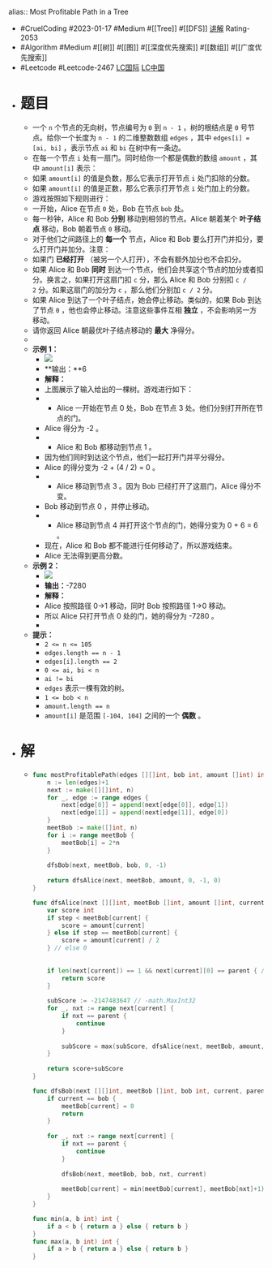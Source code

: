 alias:: Most Profitable Path in a Tree

- #CruelCoding #2023-01-17 #Medium #[[Tree]] #[[DFS]] [讲解](https://youtu.be/eoIY6FgiE0E) Rating-2053
- #Algorithm #Medium #[[树]] #[[图]] #[[深度优先搜索]] #[[数组]] #[[广度优先搜索]]
- #Leetcode #Leetcode-2467 [LC国际](https://leetcode.com/problems/most-profitable-path-in-a-tree/) [LC中国](https://leetcode.cn/problems/most-profitable-path-in-a-tree/)
- # 题目
	- 一个 `n` 个节点的无向树，节点编号为 `0` 到 `n - 1` ，树的根结点是 `0` 号节点。给你一个长度为 `n - 1` 的二维整数数组 `edges` ，其中 `edges[i] = [ai, bi]` ，表示节点 `ai` 和 `bi` 在树中有一条边。
	- 在每一个节点 `i` 处有一扇门。同时给你一个都是偶数的数组 `amount` ，其中 `amount[i]` 表示：
	- 如果 `amount[i]` 的值是负数，那么它表示打开节点 `i` 处门扣除的分数。
	- 如果 `amount[i]` 的值是正数，那么它表示打开节点 `i` 处门加上的分数。
	- 游戏按照如下规则进行：
	- 一开始，Alice 在节点 `0` 处，Bob 在节点 `bob` 处。
	- 每一秒钟，Alice 和 Bob **分别** 移动到相邻的节点。Alice 朝着某个 **叶子结点** 移动，Bob 朝着节点 `0` 移动。
	- 对于他们之间路径上的 **每一个** 节点，Alice 和 Bob 要么打开门并扣分，要么打开门并加分。注意：
	- 如果门 **已经打开** （被另一个人打开），不会有额外加分也不会扣分。
	- 如果 Alice 和 Bob **同时** 到达一个节点，他们会共享这个节点的加分或者扣分。换言之，如果打开这扇门扣 `c` 分，那么 Alice 和 Bob 分别扣 `c / 2` 分。如果这扇门的加分为 `c` ，那么他们分别加 `c / 2` 分。
	- 如果 Alice 到达了一个叶子结点，她会停止移动。类似的，如果 Bob 到达了节点 `0` ，他也会停止移动。注意这些事件互相 **独立** ，不会影响另一方移动。
	- 请你返回 Alice 朝最优叶子结点移动的 **最大** 净得分。
	-
	- **示例 1：**
		- ![](https://assets.leetcode.com/uploads/2022/10/29/eg1.png)
		- **输出：**6
		- **解释：**
		- 上图展示了输入给出的一棵树。游戏进行如下：
		- - Alice 一开始在节点 0 处，Bob 在节点 3 处。他们分别打开所在节点的门。
		- Alice 得分为 -2 。
		- - Alice 和 Bob 都移动到节点 1 。
		- 因为他们同时到达这个节点，他们一起打开门并平分得分。
		- Alice 的得分变为 -2 + (4 / 2) = 0 。
		- - Alice 移动到节点 3 。因为 Bob 已经打开了这扇门，Alice 得分不变。
		- Bob 移动到节点 0 ，并停止移动。
		- - Alice 移动到节点 4 并打开这个节点的门，她得分变为 0 + 6 = 6 。
		- 现在，Alice 和 Bob 都不能进行任何移动了，所以游戏结束。
		- Alice 无法得到更高分数。
	- **示例 2：**
		- ![](https://assets.leetcode.com/uploads/2022/10/29/eg2.png)
		- **输出：**-7280
		- **解释：**
		- Alice 按照路径 0->1 移动，同时 Bob 按照路径 1->0 移动。
		- 所以 Alice 只打开节点 0 处的门，她的得分为 -7280 。
		-
	- **提示：**
		- `2 <= n <= 105`
		- `edges.length == n - 1`
		- `edges[i].length == 2`
		- `0 <= ai, bi < n`
		- `ai != bi`
		- `edges` 表示一棵有效的树。
		- `1 <= bob < n`
		- `amount.length == n`
		- `amount[i]` 是范围 `[-104, 104]` 之间的一个 **偶数** 。
- # 解
	- ```go
	  func mostProfitablePath(edges [][]int, bob int, amount []int) int {
	      n := len(edges)+1
	      next := make([][]int, n)
	      for _, edge := range edges {
	          next[edge[0]] = append(next[edge[0]], edge[1])
	          next[edge[1]] = append(next[edge[1]], edge[0])
	      }
	      meetBob := make([]int, n)
	      for i := range meetBob {
	          meetBob[i] = 2*n
	      }
	      
	      dfsBob(next, meetBob, bob, 0, -1)
	      
	      return dfsAlice(next, meetBob, amount, 0, -1, 0)
	  }
	  
	  func dfsAlice(next [][]int, meetBob []int, amount []int, current, parent int, step int) int {
	      var score int
	      if step < meetBob[current] {
	          score = amount[current]
	      } else if step == meetBob[current] {
	          score = amount[current] / 2
	      } // else 0
	      
	      
	      if len(next[current]) == 1 && next[current][0] == parent { // leaf
	          return score
	      }
	      
	      subScore := -2147483647 // -math.MaxInt32
	      for _, nxt := range next[current] {
	          if nxt == parent {
	              continue
	          }
	          
	          subScore = max(subScore, dfsAlice(next, meetBob, amount, nxt, current, step+1))
	      }
	      
	      return score+subScore
	  }
	  
	  func dfsBob(next [][]int, meetBob []int, bob int, current, parent int) {
	      if current == bob {
	          meetBob[current] = 0
	          return
	      }
	      
	      for _, nxt := range next[current] {
	          if nxt == parent {
	              continue
	          }
	          
	          dfsBob(next, meetBob, bob, nxt, current)
	          
	          meetBob[current] = min(meetBob[current], meetBob[nxt]+1)
	      }
	  }
	  
	  func min(a, b int) int {
	      if a < b { return a } else { return b }
	  }
	  func max(a, b int) int {
	      if a > b { return a } else { return b }
	  }
	  ```